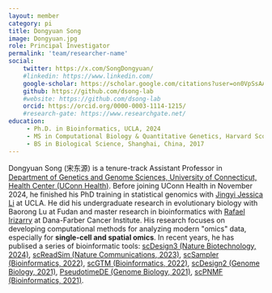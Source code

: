 ```yaml
---
layout: member
category: pi
title: Dongyuan Song
image: Dongyuan.jpg
role: Principal Investigator
permalink: 'team/researcher-name'
social:
    twitter: https://x.com/SongDongyuan/
    #linkedin: https://www.linkedin.com/
    google-scholar: https://scholar.google.com/citations?user=on0VpSsAAAAJ&hl=en/
    github: https://github.com/dsong-lab
    #website: https://github.com/dsong-lab
    orcid: https://orcid.org/0000-0003-1114-1215/
    #research-gate: https://www.researchgate.net/
education:
     - Ph.D. in Bioinformatics, UCLA, 2024
     - MS in Computational Biology & Quantitative Genetics, Harvard Scool of Public Health, 2019
     - BS in Biological Science, Shanghai, China, 2017
---
```


Dongyuan Song (宋东源) is a tenure-track Assistant Professor in [Department of Genetics and Genome Sciences, University of Connecticut, Health Center (UConn Health)](https://health.uconn.edu/genetics/). Before joining UConn Health in November 2024, he finished his PhD training in statistical genomics with [Jingyi Jessica Li](http://jsb.ucla.edu/) at UCLA. He did his undergraduate research in evolutionary biology with Baorong Lu at Fudan and master research in bioinformatics with [Rafael Irizarry](https://rafalab.dfci.harvard.edu/) at Dana-Farber Cancer Institute. His research focuses on developing computational methods for analyzing modern "omics" data, especially for **single-cell and spatial omics**. In recent years, he has publised a series of bioinformatic tools: [scDesign3 (Nature Biotechnology, 2024)](https://doi.org/10.1038/s41587-023-01772-1), [scReadSim (Nature Communications, 2023)](https://www.nature.com/articles/s41467-023-43162-w), [scSampler (Bioinformatics, 2022)](https://doi.org/10.1093/bioinformatics/btac271), [scGTM (Bioinformatics, 2022)](https://academic.oup.com/bioinformatics/article/38/16/3927/6618524), [scDesign2 (Genome Biology, 2021)](https://doi.org/10.1186/s13059-021-02367-2), [PseudotimeDE (Genome Biology, 2021)](https://doi.org/10.1186/s13059-021-02341-y), [scPNMF (Bioinformatics, 2021)](https://doi.org/10.1093/bioinformatics/btab273).